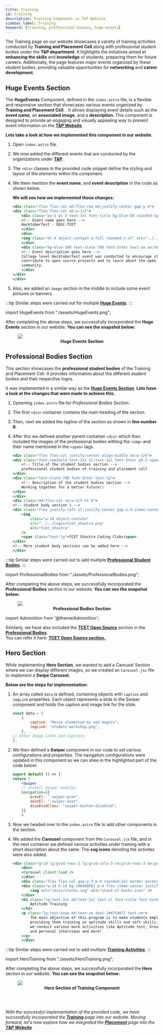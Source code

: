 ```yaml
---
title: Training
id: training
description: Training Component in T&P Website
sidebar_label: Training
keyword: [training, professional-bodies, huge-events]
---
```


The Training page on our website showcases a variety of training activities conducted by **Training and Placement Cell** along with professional student bodies under the **T&P department**. It highlights the initiatives aimed at **enhancing the skills** and **knowledge** of students, preparing them for future careers. Additionally, the page features major events organized by these student bodies, providing valuable opportunities for **networking** and **career development**.

## Huge Events Section

The **HugeEvents** Component, defined in the `index.astro` file, is a flexible and responsive section that showcases various events organized by **Training and Placement Cell**. . It allows displaying event details such as the **event name**, an **associated image**, and a **description**. This component is designed to provide an engaging and visually appealing way to present event information on the **[T&P Website](https://tnp.tcetmumbai.in)**.

**Lets take a look at how we implemented this component in our website.**

1. Open `index.astro` file.

2. We now added the different events that are conducted by the organizations under **[T&P](https://tnp.tcetmumbai.in)**. 

3. The `<div>` classes in the provided code snippet define the styling and layout of the elements within the component.

4. We them mention the **event name**, and **event description** in the code as shown below.

    **We will see how we implemented those changes:**

    ```jsx title="index.astro" {4-5,8,11-14} showLineNumbers
    <div class="flex flex-col md:flex-row md:justify-center gap-y-4">
    <div class="flex flex-col md:w-1/2">
        <div class="py-3 pl-3 text-3xl font-title bg-blue-50 rounded-lg text-blue-600">
        <!-- Event name goes here -->
        Hacktoberfest - GDSC-TCET
        </div>
        <div>
        <img class="mt-4 object-contain w-full rounded-t-xl" src="../../events/pic_1.png" alt="pic_1">
        </div>
        <div class="bg-blue-100 text-slate-700 font-Inter text-sm sm:text-base rounded-b-xl p-4">
        <!-- Event description goes here -->
        College level Hacktoberfest event was conducted to encourage students to
        contribute to open source projects and to learn about the open source
        community.
        </div>
    </div>
    </div>
    ```

5. Also, we added an `image` section in the middle to include some event pictures or banners.

:::tip
Similar steps were carried out for multiple **[Huge Events](#huge-events-section)**. 
::: 

import HugeEvents from "./assets/HugeEvents.png";

After completing the above steps, we successfully incorporated the **Huge Events** section in our website. **You can see the snapshot below:**


<figure>
    <img src={HugeEvents} style={{ border: "2px solid gray" }} />
    <center><b><figcaption>Huge Events Section</figcaption></b></center>
</figure>

## Professional Bodies Section

This section showcases the **professional student bodies** of the Training and Placement Cell. It provides information about the different student bodies and their respective logos.

It was implemented in a similar way as the **[Huge Events Section](#huge-events-section)**. **Lets have a look at the changes that were made to achieve this.**

1. Opeening `index.astro` file for _Professional Bodies Section_.

2. The first `<div>` container contains the main heading of the section.

3. Then, next we added the tagline of the section as shown in **line number 8**.

4. After this we defined another parent container `<div>` which then included the images of the professional bodies withing the `<img>` and their name mentioned in the `<span>` tags.

    ```jsx title="index.astro" {3-4,7-8,14-18,19} showLineNumbers
    <div class="flex flex-col justify-center align-middle sm:w-2/6">
    <div class="font-semibold text-2xl xl:text-3xl font-Inter pb-2 uppercase">
        <!-- Title of the student bodies section -->
        professional student bodies of training and placement cell
    </div>
    <div class="text-slate-700 font-Inter text-lg">
        <!-- Description of the student bodies section -->
        Working together for a better Future!!
    </div>
    </div>
    <div class="md:flex-col sm:w-3/5 mt-4">
    <!-- Student body section 1 -->
    <div class="flex justify-left xl:justify-center gap-x-4 items-center bg-gray-50 rounded-lg p-6">
        <img 
            class="w-10 object-contain" 
            src="../../logos/tcet_shastra.png" 
            alt="tcet_shastra" 
        />
        <span class="text-lg">TCET Shastra Coding Club</span>
    </div>
    <!-- More student body sections can be added here -->
    </div>
    ```

:::tip
Similar steps were carried out to add multiple **[Professional Student Bodies](#professional-bodies-section)**. 
::: 

import ProfessionalBodies from "./assets/ProfessionalBodies.png";

After completing the above steps, we successfully incorporated the **Professional Bodies** section in our website. **You can see the snapshot below:**


<figure>
    <img src={ProfessionalBodies} style={{ border: "2px solid gray" }} />
    <center><b><figcaption>Professional Bodies Section</figcaption></b></center>
</figure>

import Admonition from '@theme/Admonition';

<Admonition type="caution" icon="ℹ️" title="IMPORTANT">
    <p>
        Similarly, we have also included the <b><a href="https://opensource.tcetmumbai.in">TCET Open Source</a></b> section in the <b><a href="#professional-bodies-section">Professional Bodies</a></b>.<br/>
        You can refer it here: <b><a href = "https://github.com/tcet-opensource/tnp-website/blob/main/src/components/Training/TcetOpenSource/index.astro">TCET Open Source section.</a></b>
    </p>
</Admonition>

## Hero Section

While implementing **Hero Section**, we wanted to add a Carousel Section where we can display different images, so we created an `Carousel.jsx` file to implement a **Swipe Carousel.**

**Below are the steps for implementation:**

1. An array called `data` is defined, containing objects with `caption` and `imgLink` properties. Each object represents a slide in the Swiper component and holds the caption and image link for the slide.

    ```jsx title="Carousel.jsx" {3-4}   showLineNumbers
    const data = [
        {
            caption: "Massa elementum mi sed magnis",
            imgLink: "student-workshop.png",    
        },
    // Other Image Links and Captions
    ],

2. We then defined a **Swiper** component in our code to set various configurations and properties. The navigation configurations were updated in this component as we can shee in the highlighted part of the code below:

    ```jsx title="Carousel.jsx" showLineNumbers
    export default () => {
    return (
        <Swiper
        // install Swiper modules
        navigation={{
            prevEl: ".swiper-prev",
            nextEl: ".swiper-next",
            disabledClass: "swiper-button-disabled",
        }}
        >
    ```

3. Now we headed over to the `index.astro` file to add other components in the section.

4. We added the **Carousel** component from the `Carousel.jsx` file, and in the next container we defined various activities under training with a short description about the same. The **svg icons** denoting the activites were also added. 

    ```jsx title="index.astro" {3,7,10,13-16} showLineNumbers
    <div class="grid lg:grid-rows-2 lg:grid-cols-3 sm:grid-rows-3 sm:grid-cols-2 grid-cols-1 grid-rows-6 gap-4">
        <div>
        <Carousel client:load />
        </div>
        <div class="flex flex-col gap-y-3 p-4 rounded-2xl border border-[#CCC6FF] bg-[#EEECFF]">
        <div class="w-14 h-14 bg-[#A488F0] p-4 flex items-center justify-center rounded-full">
            <img src="/misc/stacks.svg" alt="stack-of-books-icon" />
        </div>
        <h2 class="lg:text-2xl md:text-2xl text-xl font-title font-normal">
            Aptitude Training
        </h2>
        <p class="lg:text-base md:text-sm text-[#475467] text-sm">
            The main objective of this program is to make students employable by
            providing them training on aptitude skills and soft skills. Under this,
            we conduct various mock activities like Aptitude test, Group discussion
            and personal interviews and more!
        </p>
        </div>

:::tip
Similar steps were carried out to add multiple **[Training Activities](#hero-section)**. 
::: 

import HeroTraining from "./assets/HeroTraining.png";

After completing the above steps, we successfully incorporated the **Hero** section in our website. **You can see the snapshot below:**

<figure>
    <img src={HeroTraining} style={{ border: "2px solid gray" }} />
    <center><b><figcaption>Hero Section of Training Component</figcaption></b></center>
</figure>
<br/>

<br />

_With the successful implementation of the provided code, we have successfully incorporated the **[Training](./training.md)** page into our website. Moving forward, let's now explore how we integrated the **[Placement](./placement.md)** page into the **[T&P Website](https://tnp.tcetmumbai.in)**_